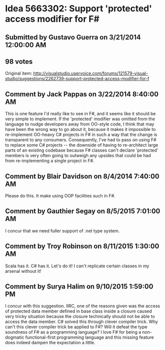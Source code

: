 # Idea 5663302: Support 'protected' access modifier for F#

## Submitted by Gustavo Guerra on 3/21/2014 12:00:00 AM

## 98 votes

Original item: http://visualstudio.uservoice.com/forums/121579-visual-studio/suggestions/2262739-support-protected-access-modifier-for-f


## Comment by Jack Pappas on 3/22/2014 8:40:00 AM

This is one feature I'd really like to see in F#, and it seems like it should be very simple to implement. If the 'protected' modifier was omitted from the language to nudge developers away from OO-style code, I think that may have been the wrong way to go about it, because it makes it impossible to re-implement OO-heavy C# projects in F# in such a way that the change is transparent to any consumers. Consequently, I've had to pass on using F# to replace some C# projects -- the downside of having to re-architect large parts of an existing codebase because F# classes can't declare 'protected' members is very often going to outweigh any upsides that could be had from re-implementing a single project in F#.

## Comment by Blair Davidson on 8/4/2014 7:40:00 AM

Please do this. It make using OOP facilities such in F#.

## Comment by Gauthier Segay on 8/5/2015 7:01:00 AM

I concur that we need fuller support of .net type system.

## Comment by Troy Robinson on 8/11/2015 1:30:00 AM

Scala has it. C# has it. Let's do it! I can't replicate certain classes in my arsenal without it!

## Comment by Surya Halim on 9/10/2015 1:59:00 PM

I concur with this suggestion. IIRC, one of the reasons given was the access of protected data member defined in base class inside a closure caused very tricky situation because the closure technically should not be able to access the data member. C# solved this through clever compiler trick. Why can't this clever compiler trick be applied to F#? Will it defeat the type soundness of F# as a programming language?
I love F# for being a non-dogmatic functional-first programming language and this missing feature does indeed dampen the expectation a little.

